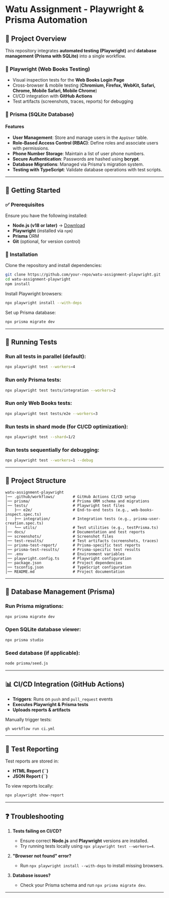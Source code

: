 # Watu Assignment - Playwright & Prisma Automation

## 📌 Project Overview

This repository integrates **automated testing (Playwright)** and **database management (Prisma with SQLite)** into a single workflow.

### 🔹 Playwright (Web Books Testing)

- Visual inspection tests for the **Web Books Login Page**
- Cross-browser & mobile testing (**Chromium, Firefox, WebKit, Safari, Chrome, Mobile Safari, Mobile Chrome**)
- CI/CD integration with **GitHub Actions**
- Test artifacts (screenshots, traces, reports) for debugging

### 🔹 Prisma (SQLite Database)

#### Features
- **User Management**: Store and manage users in the `AppUser` table.
- **Role-Based Access Control (RBAC)**: Define roles and associate users with permissions.
- **Phone Number Storage**: Maintain a list of user phone numbers.
- **Secure Authentication**: Passwords are hashed using **bcrypt**.
- **Database Migrations**: Managed via Prisma's migration system.
- **Testing with TypeScript**: Validate database operations with test scripts.

---

## 🚀 Getting Started

### ✅ Prerequisites

Ensure you have the following installed:

- **Node.js (v18 or later)** → [Download](https://nodejs.org/)
- **Playwright** (installed via `npm`)
- **Prisma** ORM
- **Git** (optional, for version control)

### 🔧 Installation

Clone the repository and install dependencies:

```bash
git clone https://github.com/your-repo/watu-assignment-playwright.git  
cd watu-assignment-playwright  
npm install  
```

Install Playwright browsers:

```bash
npx playwright install --with-deps  
```

Set up Prisma database:

```bash
npx prisma migrate dev  
```

---

## 🧪 Running Tests

### Run all tests in parallel (default):

```bash
npx playwright test --workers=4  
```

### Run only Prisma tests:

```bash
npx playwright test tests/integration --workers=2  
```

### Run only Web Books tests:

```bash
npx playwright test tests/e2e --workers=3  
```

### Run tests in shard mode (for CI/CD optimization):

```bash
npx playwright test --shard=1/2  
```

### Run tests sequentially for debugging:

```bash
npx playwright test --workers=1 --debug  
```

---

## 📂 Project Structure

```
watu-assignment-playwright
│── .github/workflows/        # GitHub Actions CI/CD setup
│── prisma/                   # Prisma ORM schema and migrations
│── tests/                    # Playwright test files
│   ├── e2e/                  # End-to-end tests (e.g., web-books-inspect.spec.ts)
│   ├── integration/          # Integration tests (e.g., prisma-user-creation.spec.ts)
│   └── utils/                # Test utilities (e.g., testPrisma.ts)
│── docs/                     # Documentation and test reports
│── screenshots/              # Screenshot files
│── test-results/             # Test artifacts (screenshots, traces)
│── prisma-test-report/       # Prisma-specific test reports
│── prisma-test-results/      # Prisma-specific test results
│── .env                      # Environment variables
│── playwright.config.ts      # Playwright configuration
│── package.json              # Project dependencies
│── tsconfig.json             # TypeScript configuration
│── README.md                 # Project documentation
```

---

## 🔄 Database Management (Prisma)

### Run Prisma migrations:

```bash
npx prisma migrate dev  
```

### Open SQLite database viewer:

```bash
npx prisma studio  
```

### Seed database (if applicable):

```bash
node prisma/seed.js  
```

---

## 📊 CI/CD Integration (GitHub Actions)

- **Triggers**: Runs on `push` and `pull_request` events
- **Executes Playwright & Prisma tests**
- **Uploads reports & artifacts**

Manually trigger tests:

```bash
gh workflow run ci.yml  
```

---

## 📑 Test Reporting

Test reports are stored in:

- **HTML Report (**``**)**
- **JSON Report (**``**)**

To view reports locally:

```bash
npx playwright show-report  
```

---

## ❓ Troubleshooting

1. **Tests failing on CI/CD?**

   - Ensure correct **Node.js** and **Playwright** versions are installed.
   - Try running tests locally using `npx playwright test --workers=4`.

2. **"Browser not found" error?**

   - Run `npx playwright install --with-deps` to install missing browsers.

3. **Database issues?**

   - Check your Prisma schema and run `npx prisma migrate dev`.

---

